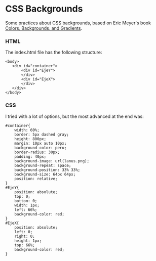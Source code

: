 # CSS Backgrounds

Some practices about CSS backgrounds, based on Eric Meyer's book [Colors, Backgrounds, and Gradients](http://shop.oreilly.com/product/0636920040859.do).

### HTML

The index.html file has the following structure:

 ```
<body>
    <div id="container">
        <div id="EjeY">
        </div>
        <div id="EjeX">
        </div>
    </div>
</body>

 ```

### CSS

I tried with a lot of options, but the most advanced at the end was:

```
#container{
    width: 60%;
    border: 5px dashed gray;
    height: 800px;
    margin: 10px auto 10px;
    background-color: peru;
    border-radius: 30px;
    padding: 40px;
    background-image: url(lanus.png);
    background-repeat: space;
    background-position: 33% 33%;
    background-size: 64px 64px;
    position: relative;
}
#EjeY{
    position: absolute;
    top: 0;
    bottom: 0;
    width: 1px;
    left: 66%;
    background-color: red;
}
#EjeX{
    position: absolute;
    left: 0;
    right: 0;
    height: 1px;
    top: 66%;
    background-color: red;
}
```